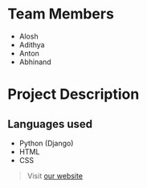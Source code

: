 # Team Members
- Alosh
- Adithya
- Anton 
- Abhinand

# Project Description

## Languages used
- Python (Django)
- HTML
- CSS

> Visit [our website]()